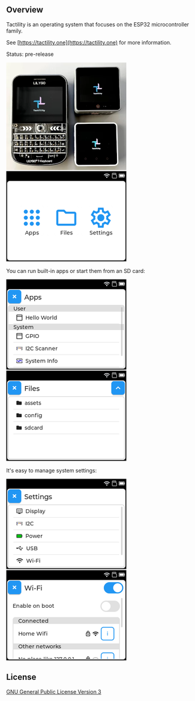 ## Overview

Tactility is an operating system that focuses on the ESP32 microcontroller family.

See [https://tactility.one](https://tactility.one) for more information.

Status: pre-release

![photo of devices running Tactility](Documentation/pics/tactility-devices.webp)&nbsp;&nbsp;![screenshot of desktop app](Documentation/pics/screenshot-Desktop.png)

You can run built-in apps or start them from an SD card:

![screenshot off app list app](Documentation/pics/screenshot-AppList.png)&nbsp;&nbsp;![screenshot of files app](Documentation/pics/screenshot-Files.png)

It's easy to manage system settings:

![screenshot of settings app](Documentation/pics/screenshot-Settings.png)&nbsp;&nbsp;![screenshot of wifi management app](Documentation/pics/screenshot-WifiManage.png)

## License

[GNU General Public License Version 3](LICENSE.md)
